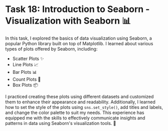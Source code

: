 # Task 18: Introduction to Seaborn - Visualization with Seaborn 📊

In this task, I explored the basics of data visualization using Seaborn, a popular Python library built on top of Matplotlib. I learned about various types of plots offered by Seaborn, including:

- Scatter Plots ✨
- Line Plots 📈
- Bar Plots 📊
- Count Plots 📑
- Box Plots 📦

I practiced creating these plots using different datasets and customized them to enhance their appearance and readability. Additionally, I learned how to set the style of the plots using `sns.set_style()`, add titles and labels, and change the color palette to suit my needs. This experience has equipped me with the skills to effectively communicate insights and patterns in data using Seaborn's visualization tools. 🎨
